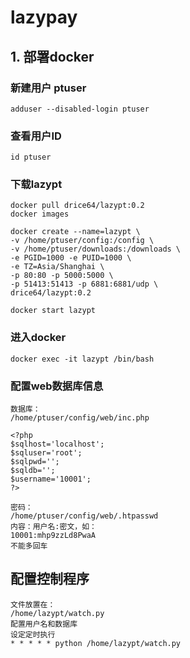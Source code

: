 # lazypay
## 1. 部署docker

### 新建用户 ptuser
```
adduser --disabled-login ptuser
```
### 查看用户ID
```
id ptuser
```
### 下载lazypt
```
docker pull drice64/lazypt:0.2
docker images

docker create --name=lazypt \
-v /home/ptuser/config:/config \
-v /home/ptuser/downloads:/downloads \
-e PGID=1000 -e PUID=1000 \
-e TZ=Asia/Shanghai \
-p 80:80 -p 5000:5000 \
-p 51413:51413 -p 6881:6881/udp \
drice64/lazypt:0.2

docker start lazypt

```
### 进入docker
```
docker exec -it lazypt /bin/bash
```
### 配置web数据库信息
```
数据库：
/home/ptuser/config/web/inc.php

<?php
$sqlhost='localhost';
$sqluser='root';
$sqlpwd='';
$sqldb='';
$username='10001';
?>

密码：
/home/ptuser/config/web/.htpasswd
内容：用户名:密文，如：
10001:mhp9zzLd8PwaA
不能多回车
```

## 配置控制程序
```
文件放置在：
/home/lazypt/watch.py
配置用户名和数据库
设定定时执行
* * * * * python /home/lazypt/watch.py
```
